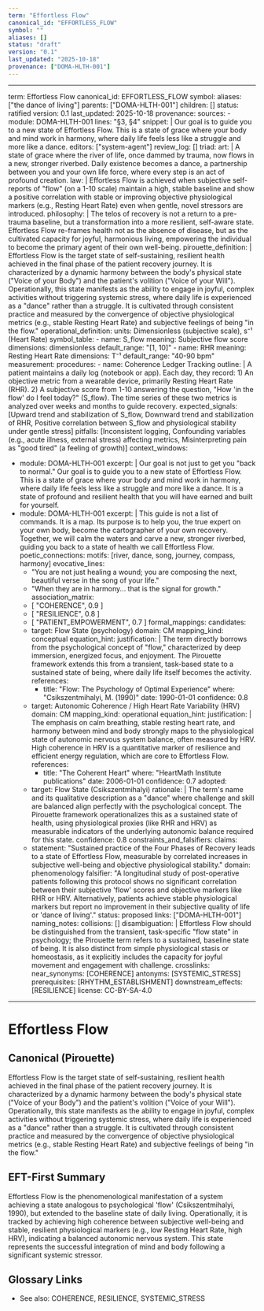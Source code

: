 ```yaml
---
term: "Effortless Flow"
canonical_id: "EFFORTLESS_FLOW"
symbol: ""
aliases: []
status: "draft"
version: "0.1"
last_updated: "2025-10-18"
provenance: ["DOMA-HLTH-001"]
---
```


---
term: Effortless Flow
canonical_id: EFFORTLESS_FLOW
symbol: 
aliases: ["the dance of living"]
parents: ["DOMA-HLTH-001"]
children: []
status: ratified
version: 0.1
last_updated: 2025-10-18
provenance:
  sources:
    - module: DOMA-HLTH-001
      lines: "§3, §4"
      snippet: |
        Our goal is to guide you to a new state of Effortless Flow. This is a state of grace where your body and mind work in harmony, where daily life feels less like a struggle and more like a dance.
  editors: ["system-agent"]
  review_log: []
triad:
  art: |
    A state of grace where the river of life, once dammed by trauma, now flows in a new, stronger riverbed. Daily existence becomes a dance, a partnership between you and your own life force, where every step is an act of profound creation.
  law: |
    Effortless Flow is achieved when subjective self-reports of "flow" (on a 1-10 scale) maintain a high, stable baseline and show a positive correlation with stable or improving objective physiological markers (e.g., Resting Heart Rate) even when gentle, novel stressors are introduced.
  philosophy: |
    The telos of recovery is not a return to a pre-trauma baseline, but a transformation into a more resilient, self-aware state. Effortless Flow re-frames health not as the absence of disease, but as the cultivated capacity for joyful, harmonious living, empowering the individual to become the primary agent of their own well-being.
pirouette_definition: |
  Effortless Flow is the target state of self-sustaining, resilient health achieved in the final phase of the patient recovery journey. It is characterized by a dynamic harmony between the body's physical state ("Voice of your Body") and the patient's volition ("Voice of your Will"). Operationally, this state manifests as the ability to engage in joyful, complex activities without triggering systemic stress, where daily life is experienced as a "dance" rather than a struggle. It is cultivated through consistent practice and measured by the convergence of objective physiological metrics (e.g., stable Resting Heart Rate) and subjective feelings of being "in the flow."
operational_definition:
  units: Dimensionless (subjective scale), s⁻¹ (Heart Rate)
  symbol_table:
    - name: S_flow
      meaning: Subjective flow score
      dimensions: dimensionless
      default_range: "[1, 10]"
    - name: RHR
      meaning: Resting Heart Rate
      dimensions: T⁻¹
      default_range: "40-90 bpm"
  measurement:
    procedures:
      - name: Coherence Ledger Tracking
        outline: |
          A patient maintains a daily log (notebook or app). Each day, they record: 1) An objective metric from a wearable device, primarily Resting Heart Rate (RHR). 2) A subjective score from 1-10 answering the question, "How 'in the flow' do I feel today?" (S_flow). The time series of these two metrics is analyzed over weeks and months to guide recovery.
        expected_signals: [Upward trend and stabilization of S_flow, Downward trend and stabilization of RHR, Positive correlation between S_flow and physiological stability under gentle stress]
        pitfalls: [Inconsistent logging, Confounding variables (e.g., acute illness, external stress) affecting metrics, Misinterpreting pain as "good tired" (a feeling of growth)]
context_windows:
  - module: DOMA-HLTH-001
    excerpt: |
      Our goal is not just to get you "back to normal." Our goal is to guide you to a new state of Effortless Flow. This is a state of grace where your body and mind work in harmony, where daily life feels less like a struggle and more like a dance. It is a state of profound and resilient health that you will have earned and built for yourself.
  - module: DOMA-HLTH-001
    excerpt: |
      This guide is not a list of commands. It is a map. Its purpose is to help you, the true expert on your own body, become the cartographer of your own recovery. Together, we will calm the waters and carve a new, stronger riverbed, guiding you back to a state of health we call Effortless Flow.
poetic_connections:
  motifs: [river, dance, song, journey, compass, harmony]
  evocative_lines:
    - "You are not just healing a wound; you are composing the next, beautiful verse in the song of your life."
    - "When they are in harmony... that is the signal for growth."
  association_matrix:
    - [ "COHERENCE", 0.9 ]
    - [ "RESILIENCE", 0.8 ]
    - [ "PATIENT_EMPOWERMENT", 0.7 ]
formal_mappings:
  candidates:
    - target: Flow State (psychology)
      domain: CM
      mapping_kind: conceptual
      equation_hint: 
      justification: |
        The term directly borrows from the psychological concept of "flow," characterized by deep immersion, energized focus, and enjoyment. The Pirouette framework extends this from a transient, task-based state to a sustained state of being, where daily life itself becomes the activity.
      references:
        - title: "Flow: The Psychology of Optimal Experience"
          where: "Csikszentmihalyi, M. (1990)"
          date: 1990-01-01
      confidence: 0.8
    - target: Autonomic Coherence / High Heart Rate Variability (HRV)
      domain: CM
      mapping_kind: operational
      equation_hint: 
      justification: |
        The emphasis on calm breathing, stable resting heart rate, and harmony between mind and body strongly maps to the physiological state of autonomic nervous system balance, often measured by HRV. High coherence in HRV is a quantitative marker of resilience and efficient energy regulation, which are core to Effortless Flow.
      references:
        - title: "The Coherent Heart"
          where: "HeartMath Institute publications"
          date: 2006-01-01
      confidence: 0.7
  adopted:
    - target: Flow State (Csikszentmihalyi)
      rationale: |
        The term's name and its qualitative description as a "dance" where challenge and skill are balanced align perfectly with the psychological concept. The Pirouette framework operationalizes this as a sustained state of health, using physiological proxies (like RHR and HRV) as measurable indicators of the underlying autonomic balance required for this state.
      confidence: 0.8
constraints_and_falsifiers:
  claims:
    - statement: "Sustained practice of the Four Phases of Recovery leads to a state of Effortless Flow, measurable by correlated increases in subjective well-being and objective physiological stability."
      domain: phenomenology
      falsifier: "A longitudinal study of post-operative patients following this protocol shows no significant correlation between their subjective 'flow' scores and objective markers like RHR or HRV. Alternatively, patients achieve stable physiological markers but report no improvement in their subjective quality of life or 'dance of living'."
      status: proposed
      links: ["DOMA-HLTH-001"]
naming_notes:
  collisions: []
  disambiguation: |
    Effortless Flow should be distinguished from the transient, task-specific "flow state" in psychology; the Pirouette term refers to a sustained, baseline state of being. It is also distinct from simple physiological stasis or homeostasis, as it explicitly includes the capacity for joyful movement and engagement with challenge.
crosslinks:
  near_synonyms: [COHERENCE]
  antonyms: [SYSTEMIC_STRESS]
  prerequisites: [RHYTHM_ESTABLISHMENT]
  downstream_effects: [RESILIENCE]
license: CC-BY-SA-4.0
---

# Effortless Flow

## Canonical (Pirouette)
Effortless Flow is the target state of self-sustaining, resilient health achieved in the final phase of the patient recovery journey. It is characterized by a dynamic harmony between the body's physical state ("Voice of your Body") and the patient's volition ("Voice of your Will"). Operationally, this state manifests as the ability to engage in joyful, complex activities without triggering systemic stress, where daily life is experienced as a "dance" rather than a struggle. It is cultivated through consistent practice and measured by the convergence of objective physiological metrics (e.g., stable Resting Heart Rate) and subjective feelings of being "in the flow."

## EFT-First Summary
Effortless Flow is the phenomenological manifestation of a system achieving a state analogous to psychological 'flow' (Csikszentmihalyi, 1990), but extended to the baseline state of daily living. Operationally, it is tracked by achieving high coherence between subjective well-being and stable, resilient physiological markers (e.g., low Resting Heart Rate, high HRV), indicating a balanced autonomic nervous system. This state represents the successful integration of mind and body following a significant systemic stressor.

## Glossary Links
- See also: COHERENCE, RESILIENCE, SYSTEMIC_STRESS